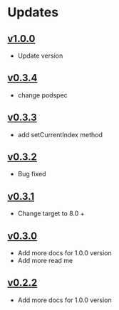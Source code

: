 # Updates

## [v1.0.0](https://github.com/younatics/MediaBrowser/releases/tag/1.0.0)
* Update version

## [v0.3.4](https://github.com/younatics/MediaBrowser/releases/tag/0.3.4)
* change podspec

## [v0.3.3](https://github.com/younatics/MediaBrowser/releases/tag/0.3.3)
* add setCurrentIndex method

## [v0.3.2](https://github.com/younatics/MediaBrowser/releases/tag/0.3.2)
* Bug fixed

## [v0.3.1](https://github.com/younatics/MediaBrowser/releases/tag/0.3.1)
* Change target to 8.0 +

## [v0.3.0](https://github.com/younatics/MediaBrowser/releases/tag/0.3.0)
* Add more docs for 1.0.0 version
* Add more read me

## [v0.2.2](https://github.com/younatics/MediaBrowser/releases/tag/0.2.2)
* Add more docs for 1.0.0 version

